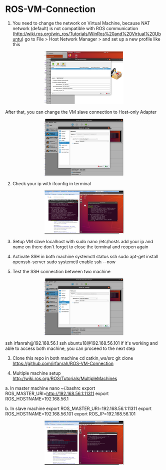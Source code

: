 # ROS-VM-Connection

1. You need to change the network on Virtual Machine, because NAT network (default) is not compatible with ROS communication
(http://wiki.ros.org/win_ros/Tutorials/WinRos%20and%20Virtual%20Ubuntu)
go to File > Host Network Manager > and set up a new profile like this

<p align="center">
<img src="https://github.com/irfanrah/ROS-VM-Connection/blob/main/pics/3.png" width=50% height=50%>
</p>

After that, you can change the VM slave connection to Host-only Adapter
<p align="center">
<img src="https://github.com/irfanrah/ROS-VM-Connection/blob/main/pics/1.png" width=50% height=50%>
</p>


2. Check your ip with ifconfig in terminal
<p align="center">
<img src="https://github.com/irfanrah/ROS-VM-Connection/blob/main/pics/2.png" width=50% height=50%>
</p>



3. Setup VM slave localhost with 
sudo nano /etc/hosts
add your ip and name on there
don't forget to close the terminal and reopen again

4. Activate SSH in both machine
systemctl status ssh
sudo apt-get install openssh-server
sudo systemctl enable ssh --now


2. Test the SSH connection between two machine
<p align="center">
<img src="https://github.com/irfanrah/ROS-VM-Connection/blob/main/pics/1.png" width=50% height=50%>
</p>
ssh irfanrah@192.168.56.1
ssh ubuntu18@192.168.56.101
if it's working and able to access both machine, you can proceed to the next step


3. Clone this repo in both machine
cd catkin_ws/src
git clone https://github.com/irfanrah/ROS-VM-Connection


4. Multiple machine setup
http://wiki.ros.org/ROS/Tutorials/MultipleMachines

a. In master machine 
nano ~/.bashrc
export ROS_MASTER_URI=http://192.168.56.1:11311
export ROS_HOSTNAME=192.168.56.1

b. In slave machine
export ROS_MASTER_URI=192.168.56.1:11311
export ROS_HOSTNAME=192.168.56.101
export ROS_IP=192.168.56.101
<p align="center">
<img src="https://github.com/irfanrah/ROS-VM-Connection/blob/main/pics/4a.png" width=50% height=50%>
</p>


